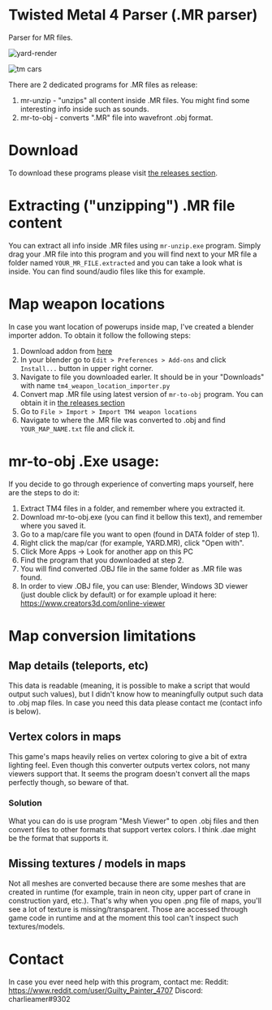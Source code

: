 # Twisted Metal 4 Parser (.MR parser)
Parser for MR files.


![yard-render](https://user-images.githubusercontent.com/5943275/109431818-ac102b80-7a08-11eb-8087-d033d0efda43.png)


![tm cars](https://user-images.githubusercontent.com/5943275/109431837-baf6de00-7a08-11eb-89a0-11619bdeccd9.png)


There are 2 dedicated programs for .MR files as release:
1. mr-unzip - "unzips" all content inside .MR files. You might find some interesting info inside such as sounds.
2. mr-to-obj - converts ".MR" file into wavefront .obj format.

# Download
To download these programs please visit [the releases section](https://github.com/charlieamer/TwistedMetal4Parser/releases).

# Extracting ("unzipping") .MR file content
You can extract all info inside .MR files using `mr-unzip.exe` program. Simply drag your .MR file into this program and you will find next to your MR file a folder named `YOUR_MR_FILE.extracted` and you can take a look what is inside. You can find sound/audio files like this for example.

# Map weapon locations
In case you want location of powerups inside map, I've created a blender importer addon. To obtain it follow the following steps:

1. Download addon from [here](https://github.com/charlieamer/TwistedMetal4Parser/releases/download/v1.1/tm4_weapon_location_importer.py)
1. In your blender go to `Edit > Preferences > Add-ons` and click `Install...` button in upper right corner.
1. Navigate to file you downloaded earler. It should be in your "Downloads"  with name `tm4_weapon_location_importer.py`
1. Convert map .MR file using latest version of `mr-to-obj` program. You can obtain it in [the releases section](https://github.com/charlieamer/TwistedMetal4Parser/releases)
1. Go to `File > Import > Import TM4 weapon locations`
1. Navigate to where the .MR file was converted to .obj and find `YOUR_MAP_NAME.txt` file and click it.

# mr-to-obj .Exe usage:
If you decide to go through experience of converting maps yourself, here are the steps to do it:

1. Extract TM4 files in a folder, and remember where you extracted it.
1. Download mr-to-obj.exe (you can find it bellow this text), and remember where you saved it.
1. Go to a map/care file you want to open (found in DATA folder of step 1).
1. Right click the map/car (for example, YARD.MR), click "Open with".
1. Click More Apps -> Look for another app on this PC
1. Find the program that you downloaded at step 2.
1. You will find converted .OBJ file in the same folder as .MR file was found.
1. In order to view .OBJ file, you can use: Blender, Windows 3D viewer (just double click by default) or for example upload it here: https://www.creators3d.com/online-viewer


# Map conversion limitations
## Map details (teleports, etc)
This data is readable (meaning, it is possible to make a script that would output such values), but I didn't know how to meaningfully output such data to .obj map files. In case you need this data please contact me (contact info is below).

## Vertex colors in maps
This game's maps heavily relies on vertex coloring to give a bit of extra lighting feel. Even though this converter outputs vertex colors, not many viewers support that. It seems the program doesn't convert all the maps perfectly though, so beware of that.

### Solution
What you can do is use program "Mesh Viewer" to open .obj files and then convert files to other formats that support vertex colors. I think .dae might be the format that supports it.

## Missing textures / models in maps
Not all meshes are converted because there are some meshes that are created in runtime (for example, train in neon city, upper part of crane in construction yard, etc.). That's why when you open .png file of maps, you'll see a lot of texture is missing/transparent. Those are accessed through game code in runtime and at the moment this tool can't inspect such textures/models.

# Contact
In case you ever need help with this program, contact me:
Reddit: https://www.reddit.com/user/Guilty_Painter_4707
Discord: charlieamer#9302
